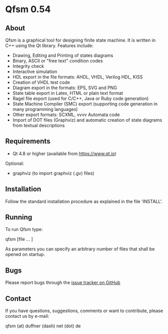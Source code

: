 Qfsm 0.54
=========

About
-----
Qfsm is a graphical tool for designing finite state machine.
It is written in C++ using the Qt library. 
Features include:

- Drawing, Editing and Printing of states diagrams 
- Binary, ASCII or "free text" condition codes
- Integrity check
- Interactive simulation
- HDL export in the file formats: AHDL, VHDL, Verilog HDL, KISS
- Creation of VHDL test code
- Diagram export in the formats: EPS, SVG and PNG
- State table export in Latex, HTML or plain text format
- Ragel file export (used for C/C++, Java or Ruby code generation)
- State Machine Compiler (SMC) export (supporting code generation in many programming languages)
- Other export formats: SCXML, vvvv Automata code
- Import of DOT files (Graphviz) and automatic creation of state diagrams from textual descriptions


Requirements
------------
- Qt 4.8 or higher (available from https://www.qt.io)

Optional: 
- graphviz  (to import graphviz (.gv) files)


Installation
------------
Follow the standard installation procedure as explained in the file 'INSTALL'.


Running
-------
To run Qfsm type:

qfsm [file ... ]

As parameters you can specify an arbitrary number of files that
shall be opened on startup.


Bugs
----
Please report bugs through the [issue tracker on GitHub](https://github.com/AaronErhardt/qfsm)


Contact
-------
If you have questions, suggestions, comments or want to contribute, 
please contact us by e-mail:

qfsm (at) duffner (dash) net (dot) de


